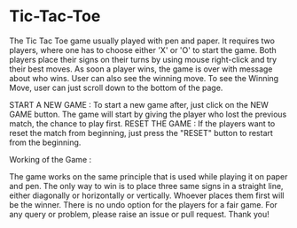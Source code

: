 # Tic-Tac-Toe
The Tic Tac Toe game usually played with pen and paper. It requires two players, where one has to choose either 'X' or 'O' to start the game. Both players place their signs on their turns by using mouse right-click and try their best moves. As soon a player wins, the game is over with message about who wins. User can also see the winning move.
To see the Winning Move, user can just scroll down to the bottom of the page.

START A NEW GAME : To start a new game after, just click on the NEW GAME button. The game will start by giving the player who lost the previous match, the chance to play first.
RESET THE GAME   : If the players want to reset the match from beginning, just press the "RESET" button to restart from the beginning.

Working of the Game :

The game works on the same principle that is used while playing it on paper and pen. The only way to win is to place three same signs in a straight line, either diagonally or horizontally or vertically. Whoever places them first will be the winner.
There is no undo option for the players for a fair game.
For any query or problem, please raise an issue or pull request.
Thank you!

